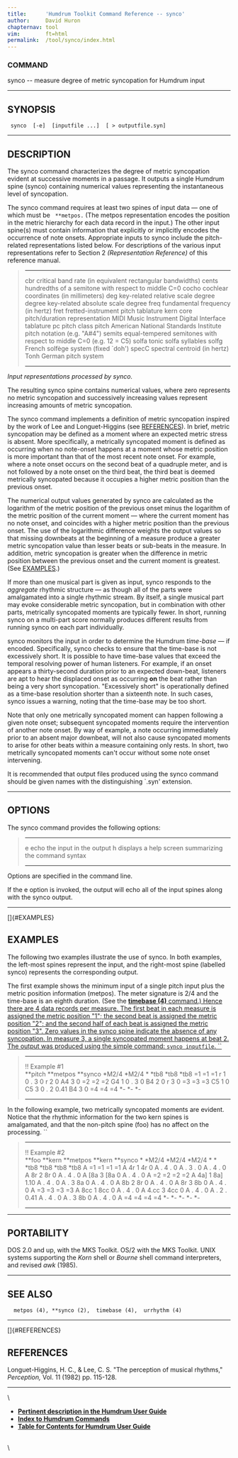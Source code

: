 ```yaml
---
title:		'Humdrum Toolkit Command Reference -- synco'
author:		David Huron
chapternav:	tool
vim:		ft=html
permalink:	/tool/synco/index.html
---
```


### COMMAND

<span class="tool">synco</span> -- measure degree of metric syncopation for Humdrum input

------------------------------------------------------------------------

## SYNOPSIS ##

` synco  [-e]  [inputfile ...]  [ > outputfile.syn]`

------------------------------------------------------------------------

## DESCRIPTION ##

The <span class="tool">synco</span> command characterizes the degree of metric syncopation
evident at successive moments in a passage. It outputs a single Humdrum
spine (<span class="rep">synco</span>) containing numerical values representing the
instantaneous level of syncopation.

The <span class="tool">synco</span> command requires at least two spines of input data &mdash; one
of which must be ` **metpos.` (The <span class="rep">metpos</span> representation encodes the
position in the metric hierarchy for each data record in the input.) The
other input spine(s) must contain information that explicitly or
implicitly encodes the occurrence of note onsets. Appropriate inputs to
<span class="tool">synco</span> include the pitch-related representations listed below. For
descriptions of the various input representations refer to Section 2
*(Representation Reference)* of this reference manual.

>   ------------ ----------------------------------------------------------------------
>   <span class="rep">cbr</span>      critical band rate (in equivalent rectangular bandwidths)
>   <span class="rep">cents</span>    hundredths of a semitone with respect to middle C=0
>   <span class="rep">cocho</span>    cochlear coordinates (in millimeters)
>   <span class="rep">deg</span>      key-related relative scale degree
>   <span class="rep">degree</span>   key-related absolute scale degree
>   <span class="rep">freq</span>     fundamental frequency (in hertz)
>   <span class="rep">fret</span>     fretted-instrument pitch tablature
>   <span class="rep">kern</span>     core pitch/duration representation
>   <span class="rep">MIDI</span>     Music Instrument Digital Interface tablature
>   <span class="rep">pc</span>       pitch class
>   <span class="rep">pitch</span>    American National Standards Institute pitch notation (e.g. \"A\#4\")
>   <span class="rep">semits</span>   equal-tempered semitones with respect to middle C=0 (e.g. 12 = C5)
>   <span class="rep">solfa</span>    tonic solfa syllables
>   <span class="rep">solfg</span>    French solfège system (fixed \`doh\')
>   <span class="rep">specC</span>    spectral centroid (in hertz)
>   <span class="rep">Tonh</span>     German pitch system
>   ------------ ----------------------------------------------------------------------
>
*Input representations processed by <span class="tool">synco</span>.*

The resulting <span class="rep">synco</span> spine contains numerical values, where zero
represents no metric syncopation and successively increasing values
represent increasing amounts of metric syncopation.

The <span class="tool">synco</span> command implements a definition of metric syncopation
inspired by the work of Lee and Longuet-Higgins (see
[REFERENCES](#REFERENCES)). In brief, metric syncopation may be defined
as a moment where an expected metric stress is absent. More
specifically, a metrically syncopated moment is defined as occurring
when no note-onset happens at a moment whose metric position is more
important than that of the most recent note onset. For example, where a
note onset occurs on the second beat of a quadruple meter, and is not
followed by a note onset on the third beat, the third beat is deemed
metrically syncopated because it occupies a higher metric position than
the previous onset.

The numerical output values generated by <span class="tool">synco</span> are calculated as the
logarithm of the metric position of the previous onset minus the
logarithm of the metric position of the current moment &mdash; where the
current moment has no note onset, and coincides with a higher metric
position than the previous onset. The use of the logarithmic difference
weights the output values so that missing downbeats at the beginning of
a measure produce a greater metric syncopation value than lesser beats
or sub-beats in the measure. In addition, metric syncopation is greater
when the difference in metric position between the previous onset and
the current moment is greatest. (See [EXAMPLES](#EXAMPLES).)

If more than one musical part is given as input, <span class="tool">synco</span> responds to
the *aggregate* rhythmic structure &mdash; as though all of the parts were
amalgamated into a single rhythmic stream. By itself, a single musical
part may evoke considerable metric syncopation, but in combination with
other parts, metrically syncopated moments are typically fewer. In
short, running <span class="tool">synco</span> on a multi-part score normally produces
different results from running <span class="tool">synco</span> on each part individually.

<span class="tool">synco</span> monitors the input in order to determine the Humdrum
*time-base* &mdash; if encoded. Specifically, <span class="tool">synco</span> checks to ensure
that the time-base is not excessively short. It is possible to have
time-base values that exceed the temporal resolving power of human
listeners. For example, if an onset appears a thirty-second duration
prior to an expected down-beat, listeners are apt to hear the displaced
onset as occurring **on** the beat rather than being a very short
syncopation. \"Excessively short\" is operationally defined as a
time-base resolution shorter than a sixteenth note. In such cases,
<span class="tool">synco</span> issues a warning, noting that the time-base may be too short.

Note that only one metrically syncopated moment can happen following a
given note onset; subsequent syncopated moments require the intervention
of another note onset. By way of example, a note occurring immediately
prior to an absent major downbeat, will not also cause syncopated
moments to arise for other beats within a measure containing only rests.
In short, two metrically syncopated moments can't occur without some
note onset intervening.

It is recommended that output files produced using the <span class="tool">synco</span> command
should be given names with the distinguishing \`.syn\' extension.

------------------------------------------------------------------------

## OPTIONS ##

The <span class="tool">synco</span> command provides the following options:

>   -------- -------------------------------------------------------
>   <span class="option">e</span>   echo the input in the output
>   <span class="option">h</span>   displays a help screen summarizing the command syntax
>   -------- -------------------------------------------------------
>
Options are specified in the command line.

If the <span class="option">e</span> option is invoked, the output will echo all of the input
spines along with the <span class="rep">synco</span> output.

------------------------------------------------------------------------

[]{#EXAMPLES}

## EXAMPLES ##

The following two examples illustrate the use of <span class="tool">synco</span>. In both
examples, the left-most spines represent the input, and the right-most
spine (labelled <span class="rep">synco</span>) represents the corresponding output.

The first example shows the minimum input of a single <span class="rep">pitch</span> input
plus the metric position information (<span class="rep">metpos</span>). The meter signature
is 2/4 and the time-base is an eighth duration. (See the [**timebase
(4)** command.) Hence there are 4 data records per measure. The first
beat in each measure is assigned the metric position \"1\"; the second
beat is assigned the metric position \"2\"; and the second half of each
beat is assigned the metric position \"3\". Zero values in the <span class="rep">synco</span>
spine indicate the absence of any syncopation. In measure 3, a single
syncopated moment happens at beat 2. The output was produced using the
simple command: `synco inputfile`. ``](timebase.html)

>   ---------------- ------------ -----------
>   !! Example \#1                
>   \*\*pitch        \*\*metpos   \*\*synco
>   \*M2/4           \*M2/4       \*
>   \*tb8            \*tb8        \*tb8
>   =1               =1           =1
>   r                1            0
>   .                3            0
>   r                2            0
>   A4               3            0
>   =2               =2           =2
>   G4               1            0
>   .                3            0
>   B4               2            0
>   r                3            0
>   =3               =3           =3
>   C5               1            0
>   C5               3            0
>   .                2            0.41
>   B4               3            0
>   =4               =4           =4
>   \*-              \*-          \*-
>   ---------------- ------------ -----------
>
In the following example, two metrically syncopated moments are evident.
Notice that the rhythmic information for the two <span class="rep">kern</span> spines is
amalgamated, and that the non-pitch spine (<span class="rep">foo</span>) has no affect on the
processing. ``

>   ---------------- ---------- ------------ ---------- -----------
>   !! Example \#2                                      
>   \*\*foo          \*\*kern   \*\*metpos   \*\*kern   \*\*synco
>   \*               \*M2/4     \*M2/4       \*M2/4     \*
>   \*               \*tb8      \*tb8        \*tb8      \*tb8
>   A                =1         =1           =1         =1
>   A                4r         1            4r         0
>   A                .          4            .          0
>   A                .          3            .          0
>   A                .          4            .          0
>   A                8r         2            8r         0
>   A                .          4            .          0
>   A                \[8a       3            \[8a       0
>   A                .          4            .          0
>   A                =2         =2           =2         =2
>   A                4a\]       1            8a\]       1.10
>   A                .          4            .          0
>   A                .          3            8a         0
>   A                .          4            .          0
>   A                8b         2            8r         0
>   A                .          4            .          0
>   A                8r         3            8b         0
>   A                .          4            .          0
>   A                =3         =3           =3         =3
>   A                8cc        1            8cc        0
>   A                .          4            .          0
>   A                4.cc       3            4cc        0
>   A                .          4            .          0
>   A                .          2            .          0.41
>   A                .          4            .          0
>   A                .          3            8b         0
>   A                .          4            .          0
>   A                =4         =4           =4         =4
>   \*-              \*-        \*-          \*-        \*-
>   ---------------- ---------- ------------ ---------- -----------
>
------------------------------------------------------------------------

## PORTABILITY ##

DOS 2.0 and up, with the MKS Toolkit. OS/2 with the MKS Toolkit. UNIX
systems supporting the *Korn* shell or *Bourne* shell command
interpreters, and revised *awk* (1985).

------------------------------------------------------------------------

## SEE ALSO ##

`  metpos (4), **synco (2),  timebase (4),  urrhythm (4)`

------------------------------------------------------------------------

[]{#REFERENCES}

## REFERENCES ##

Longuet-Higgins, H. C., & Lee, C. S. \"The perception of musical
rhythms,\" *Perception,* Vol. 11 (1982) pp. 115-128.

------------------------------------------------------------------------

\

-   [**Pertinent description in the Humdrum User
    Guide**](../guide23.html#Synco)
-   [**Index to Humdrum Commands**](../commands.toc.html)
-   [**Table for Contents for Humdrum User Guide**](../guide.toc.html)

\
\
